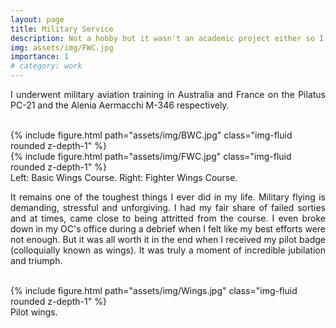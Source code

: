 ```yaml
---
layout: page
title: Military Service
description: Not a hobby but it wasn't an academic project either so I put it here 🤷‍♂️
img: assets/img/FWC.jpg
importance: 1
# category: work
---
```

<p style="text-align: justify">
I underwent military aviation training in Australia and France on the Pilatus PC-21 and the Alenia Aermacchi M-346 respectively.
<br><br>
</p>

<div class="row justify-content-center">
    <div class="col-6">
        {% include figure.html path="assets/img/BWC.jpg" class="img-fluid rounded z-depth-1" %}
    </div>
    <div class="col-6">
        {% include figure.html path="assets/img/FWC.jpg" class="img-fluid rounded z-depth-1" %}
    </div>
</div>
<div class="caption">
    Left: Basic Wings Course. Right: Fighter Wings Course.
</div>

<p style="text-align: justify">
It remains one of the toughest things I ever did in my life. Military flying is demanding, stressful and unforgiving. I had my fair share of failed sorties and at times, came close to being attritted from the course. I even broke down in my OC's office during a debrief when I felt like my best efforts were not enough. But it was all worth it in the end when I received my pilot badge (colloquially known as wings). It was truly a moment of incredible jubilation and triumph.
<br><br>
</p>

<div class="row justify-content-center">
    <div class="col-">
        {% include figure.html path="assets/img/Wings.jpg" class="img-fluid rounded z-depth-1" %}
    </div>
</div>
<div class="caption">
    Pilot wings.
</div>